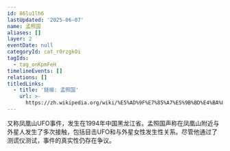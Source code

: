 ```yaml
---
id: 86lu1lh6
lastUpdated: '2025-06-07'
name: 孟照国
aliases: []
layer: 2
eventDate: null
categoryId: cat_r0rzgkOi
tagIds:
  - tag_onKpmFeH
timelineEvents: []
relations: []
titledLinks:
  - title: '链接: 孟照国'
    url: >-
      https://zh.wikipedia.org/wiki/%E5%AD%9F%E7%85%A7%E5%9B%BD%E4%BA%8B%E4%BB%B6
---
```

又称凤凰山UFO事件，发生在1994年中国黑龙江省。孟照国声称在凤凰山附近与外星人发生了多次接触，包括目击UFO和与外星女性发生性关系。尽管他通过了测谎仪测试，事件的真实性仍存在争议。
